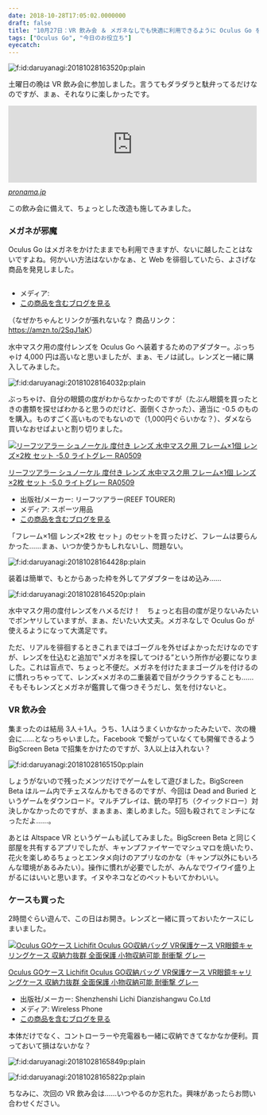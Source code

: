 ```yaml
---
date: 2018-10-28T17:05:02.0000000
draft: false
title: "10月27日：VR 飲み会 ＆ メガネなしでも快適に利用できるように Oculus Go を改造 &amp; ケースを買った"
tags: ["Oculus Go", "今日のお役立ち"]
eyecatch: 
---
```

<p><span itemscope itemtype="http://schema.org/Photograph"><img src="20181028163520.png" alt="f:id:daruyanagi:20181028163520p:plain" title="f:id:daruyanagi:20181028163520p:plain" class="hatena-fotolife" itemprop="image"></span></p><p>土曜日の晩は VR 飲み会に参加しました。言うてもダラダラと駄弁ってるだけなのですが、まぁ、それなりに楽しかったです。</p><p><iframe src="https://hatenablog-parts.com/embed?url=https%3A%2F%2Fpronama.jp%2F2018%2F10%2F25%2Fvr-party%2F" title="プロ生 VR 飲み会 第1回 10/27（土）22:00～" class="embed-card embed-webcard" scrolling="no" frameborder="0" style="display: block; width: 100%; height: 155px; max-width: 500px; margin: 10px 0px;"></iframe><cite class="hatena-citation"><a href="https://pronama.jp/2018/10/25/vr-party/">pronama.jp</a></cite></p><p>この飲み会に備えて、ちょっとした改造も施してみました。</p>

<div class="section">
<h3>メガネが邪魔</h3>
<p>Oculus Go はメガネをかけたままでも利用できますが、ないに越したことはないですよね。何かいい方法はないかなぁ、と Web を徘徊していたら、よさげな商品を発見しました。</p><p><div class="hatena-asin-detail"><a href="http://www.amazon.co.jp/exec/obidos/ASIN//bestylesnet-22/"><img src="https://d.hatena.ne.jp/images/hatena_aws.gif" class="hatena-asin-detail-image" alt="" title=""></a><div class="hatena-asin-detail-info"><p class="hatena-asin-detail-title"><a href="http://www.amazon.co.jp/exec/obidos/ASIN//bestylesnet-22/"></a></p><ul><li><span class="hatena-asin-detail-label">メディア:</span> </li><li><a href="http://d.hatena.ne.jp/asin//bestylesnet-22" target="_blank">この商品を含むブログを見る</a></li></ul></div><div class="hatena-asin-detail-foot"></div></div></p><p>（なぜかちゃんとリンクが張れないな？ 商品リンク： <a href="https://amzn.to/2SqJ1aK">https://amzn.to/2SqJ1aK</a>）</p><p>水中マスク用の度付レンズを Oculus Go へ装着するためのアダプター。ぶっちゃけ 4,000 円は高いなと思いましたが、まぁ、モノは試し。レンズと一緒に購入してみました。</p><p><span itemscope itemtype="http://schema.org/Photograph"><img src="20181028164032.png" alt="f:id:daruyanagi:20181028164032p:plain" title="f:id:daruyanagi:20181028164032p:plain" class="hatena-fotolife" itemprop="image"></span></p><p>ぶっちゃけ、自分の眼鏡の度がわからなかったのですが（たぶん眼鏡を買ったときの書類を探せばわかると思うのだけど、面倒くさかった）、適当に -0.5 のものを購入。ものすごく高いものでもないので（1,000円ぐらいかな？）、ダメなら買いなおせばよいと割り切りました。</p><p><div class="hatena-asin-detail"><a href="http://www.amazon.co.jp/exec/obidos/ASIN/B06XJRWWXK/bestylesnet-22/"><img src="https://images-fe.ssl-images-amazon.com/images/I/31K4lqFQ%2BJL._SL160_.jpg" class="hatena-asin-detail-image" alt="リーフツアラー シュノーケル 度付き レンズ 水中マスク用 フレーム×1個 レンズ×2枚 セット -5.0 ライトグレー RA0509" title="リーフツアラー シュノーケル 度付き レンズ 水中マスク用 フレーム×1個 レンズ×2枚 セット -5.0 ライトグレー RA0509"></a><div class="hatena-asin-detail-info"><p class="hatena-asin-detail-title"><a href="http://www.amazon.co.jp/exec/obidos/ASIN/B06XJRWWXK/bestylesnet-22/">リーフツアラー シュノーケル 度付き レンズ 水中マスク用 フレーム×1個 レンズ×2枚 セット -5.0 ライトグレー RA0509</a></p><ul><li><span class="hatena-asin-detail-label">出版社/メーカー:</span> リーフツアラー(REEF TOURER)</li><li><span class="hatena-asin-detail-label">メディア:</span> スポーツ用品</li><li><a href="http://d.hatena.ne.jp/asin/B06XJRWWXK/bestylesnet-22" target="_blank">この商品を含むブログを見る</a></li></ul></div><div class="hatena-asin-detail-foot"></div></div></p><p>「フレーム×1個 レンズ×2枚 セット」のセットを買ったけど、フレームは要らんかった……まぁ、いつか使うかもしれないし、問題ない。</p><p><span itemscope itemtype="http://schema.org/Photograph"><img src="20181028164428.png" alt="f:id:daruyanagi:20181028164428p:plain" title="f:id:daruyanagi:20181028164428p:plain" class="hatena-fotolife" itemprop="image"></span></p><p>装着は簡単で、もとからあった枠を外してアダプターをはめ込み……</p><p><span itemscope itemtype="http://schema.org/Photograph"><img src="20181028164520.png" alt="f:id:daruyanagi:20181028164520p:plain" title="f:id:daruyanagi:20181028164520p:plain" class="hatena-fotolife" itemprop="image"></span></p><p>水中マスク用の度付レンズをハメるだけ！　ちょっと右目の度が足りないみたいでボンヤリしていますが、まぁ、だいたい大丈夫。メガネなしで Oculus Go が使えるようになって大満足です。</p><p>ただ、リアルを徘徊するときこれまではゴーグルを外せばよかっただけなのですが、レンズを仕込むと追加で"メガネを探してつける”という所作が必要になりました。これは盲点で、ちょっと不便だ。メガネを付けたままゴーグルを付けるのに慣れっちゃってて、レンズ×メガネの二重装着で目がクラクラすることも……そもそもレンズとメガネが鑑賞して傷つきそうだし、気を付けないと。</p>

</div>
<div class="section">
<h3>VR 飲み会</h3>
<p>集まったのは結局 3人＋1人。うち、1人はうまくいかなかったみたいで、次の機会に……となっちゃいました。Facebook で繋がっていなくても開催できるよう BigScreen Beta で招集をかけたのですが、3人以上は入れない？</p><p><span itemscope itemtype="http://schema.org/Photograph"><img src="20181028165150.png" alt="f:id:daruyanagi:20181028165150p:plain" title="f:id:daruyanagi:20181028165150p:plain" class="hatena-fotolife" itemprop="image"></span></p><p>しょうがないので残ったメンツだけでゲームをして遊びました。BigScreen Beta はルーム内でチェスなんかもできるのですが、今回は Dead and Buried というゲームをダウンロード。マルチプレイは、銃の早打ち（クイックドロー）対決しかなかったのですが、まぁまぁ、楽しめました。5回も殺されてミンチになっただよ……。</p><p>あとは Altspace VR というゲームも試してみました。BigScreen Beta と同じく部屋を共有するアプリでしたが、キャンプファイヤーでマシュマロを焼いたり、花火を楽しめるちょっとエンタメ向けのアプリなのかな（キャンプ以外にもいろんな環境があるみたい）。操作に慣れが必要でしたが、みんなでワイワイ盛り上がるにはいいと思います。イヌやネコなどのペットもいてかわいい。</p>

</div>
<div class="section">
<h3>ケースも買った</h3>
<p>2時間ぐらい遊んで、この日はお開き。レンズと一緒に買っておいたケースにしまいました。</p><p><div class="hatena-asin-detail"><a href="http://www.amazon.co.jp/exec/obidos/ASIN/B07FYW8YC1/bestylesnet-22/"><img src="https://images-fe.ssl-images-amazon.com/images/I/519WjZhlVQL._SL160_.jpg" class="hatena-asin-detail-image" alt="Oculus GOケース Lichifit Oculus GO収納バッグ VR保護ケース VR眼鏡キャリングケース 収納力抜群 全面保護 小物収納可能 耐衝撃 グレー" title="Oculus GOケース Lichifit Oculus GO収納バッグ VR保護ケース VR眼鏡キャリングケース 収納力抜群 全面保護 小物収納可能 耐衝撃 グレー"></a><div class="hatena-asin-detail-info"><p class="hatena-asin-detail-title"><a href="http://www.amazon.co.jp/exec/obidos/ASIN/B07FYW8YC1/bestylesnet-22/">Oculus GOケース Lichifit Oculus GO収納バッグ VR保護ケース VR眼鏡キャリングケース 収納力抜群 全面保護 小物収納可能 耐衝撃 グレー</a></p><ul><li><span class="hatena-asin-detail-label">出版社/メーカー:</span> Shenzhenshi Lichi Dianzishangwu Co.Ltd</li><li><span class="hatena-asin-detail-label">メディア:</span> Wireless Phone</li><li><a href="http://d.hatena.ne.jp/asin/B07FYW8YC1/bestylesnet-22" target="_blank">この商品を含むブログを見る</a></li></ul></div><div class="hatena-asin-detail-foot"></div></div></p><p>本体だけでなく、コントローラーや充電器も一緒に収納できてなかなか便利。買っておいて損はないかな？</p><p><span itemscope itemtype="http://schema.org/Photograph"><img src="20181028165849.png" alt="f:id:daruyanagi:20181028165849p:plain" title="f:id:daruyanagi:20181028165849p:plain" class="hatena-fotolife" itemprop="image"></span></p><p><span itemscope itemtype="http://schema.org/Photograph"><img src="20181028165822.png" alt="f:id:daruyanagi:20181028165822p:plain" title="f:id:daruyanagi:20181028165822p:plain" class="hatena-fotolife" itemprop="image"></span></p><p>ちなみに、次回の VR 飲み会は……いつやるのか忘れた。興味があったらお問い合わせください。</p>

</div>